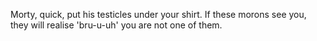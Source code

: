 Morty, quick, put his testicles under your shirt. If these morons see you, they will realise 'bru-u-uh' you are not one of them.
